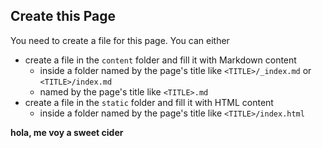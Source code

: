 ## Create this Page

You need to create a file for this page. You can either

- create a file in the `content` folder and fill it with Markdown content
    - inside a folder named by the page's title like `<TITLE>/_index.md` or `<TITLE>/index.md`
    - named by the page's title like `<TITLE>.md`
- create a file in the `static` folder and fill it with HTML content
    - inside a folder named by the page's title like `<TITLE>/index.html`

**hola, me voy a sweet cider**
